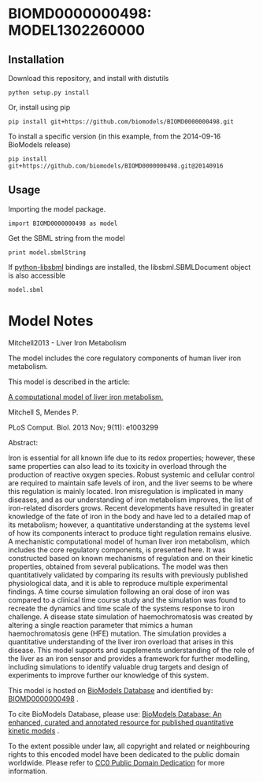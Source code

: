 # BIOMD0000000498: MODEL1302260000

## Installation

Download this repository, and install with distutils

`python setup.py install`

Or, install using pip

`pip install git+https://github.com/biomodels/BIOMD0000000498.git`

To install a specific version (in this example, from the 2014-09-16 BioModels release)

`pip install git+https://github.com/biomodels/BIOMD0000000498.git@20140916`

## Usage

Importing the model package.

`import BIOMD0000000498 as model`

Get the SBML string from the model

`print model.sbmlString`

If [python-libsbml](https://pypi.python.org/pypi/python-libsbml) bindings are
installed, the libsbml.SBMLDocument object is also accessible

`model.sbml`


# Model Notes


Mitchell2013 - Liver Iron Metabolism

The model includes the core regulatory components of human liver iron
metabolism.

This model is described in the article:

[A computational model of liver iron
metabolism.](http://identifiers.org/pubmed/24244122)

Mitchell S, Mendes P.

PLoS Comput. Biol. 2013 Nov; 9(11): e1003299

Abstract:

Iron is essential for all known life due to its redox properties; however,
these same properties can also lead to its toxicity in overload through the
production of reactive oxygen species. Robust systemic and cellular control
are required to maintain safe levels of iron, and the liver seems to be where
this regulation is mainly located. Iron misregulation is implicated in many
diseases, and as our understanding of iron metabolism improves, the list of
iron-related disorders grows. Recent developments have resulted in greater
knowledge of the fate of iron in the body and have led to a detailed map of
its metabolism; however, a quantitative understanding at the systems level of
how its components interact to produce tight regulation remains elusive. A
mechanistic computational model of human liver iron metabolism, which includes
the core regulatory components, is presented here. It was constructed based on
known mechanisms of regulation and on their kinetic properties, obtained from
several publications. The model was then quantitatively validated by comparing
its results with previously published physiological data, and it is able to
reproduce multiple experimental findings. A time course simulation following
an oral dose of iron was compared to a clinical time course study and the
simulation was found to recreate the dynamics and time scale of the systems
response to iron challenge. A disease state simulation of haemochromatosis was
created by altering a single reaction parameter that mimics a human
haemochromatosis gene (HFE) mutation. The simulation provides a quantitative
understanding of the liver iron overload that arises in this disease. This
model supports and supplements understanding of the role of the liver as an
iron sensor and provides a framework for further modelling, including
simulations to identify valuable drug targets and design of experiments to
improve further our knowledge of this system.

This model is hosted on [BioModels Database](http://www.ebi.ac.uk/biomodels/)
and identified by:
[BIOMD0000000498](http://identifiers.org/biomodels.db/BIOMD0000000498) .

To cite BioModels Database, please use: [BioModels Database: An enhanced,
curated and annotated resource for published quantitative kinetic
models](http://identifiers.org/pubmed/20587024) .

To the extent possible under law, all copyright and related or neighbouring
rights to this encoded model have been dedicated to the public domain
worldwide. Please refer to [CC0 Public Domain
Dedication](http://creativecommons.org/publicdomain/zero/1.0/) for more
information.


